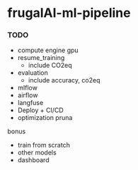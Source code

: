 # frugalAI-ml-pipeline


### TODO
- compute engine gpu 
- resume_training
    - include CO2eq
- evaluation
    - include accuracy, co2eq
- mlflow
- airflow
- langfuse
- Deploy + CI/CD
- optimization pruna

bonus
- train from scratch
- other models
- dashboard

